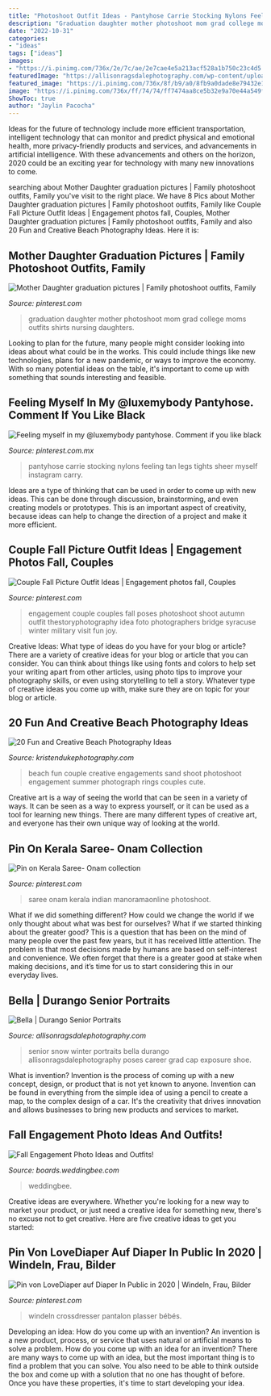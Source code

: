 ```yaml
---
title: "Photoshoot Outfit Ideas - Pantyhose Carrie Stocking Nylons Feeling Tan Legs Tights Sheer Myself Instagram Carry"
description: "Graduation daughter mother photoshoot mom grad college moms outfits shirts nursing daughters"
date: "2022-10-31"
categories:
- "ideas"
tags: ["ideas"]
images:
- "https://i.pinimg.com/736x/2e/7c/ae/2e7cae4e5a213acf528a1b750c23c4d5.jpg"
featuredImage: "https://allisonragsdalephotography.com/wp-content/uploads/2013/04/allisonragsdalephotography-7134-681x1024.jpg"
featured_image: "https://i.pinimg.com/736x/8f/b9/a0/8fb9a0dade8e79432e15a2a3a56be51a--fall-couples-photography-photography-poses.jpg"
image: "https://i.pinimg.com/736x/ff/74/74/ff7474aa8ce5b32e9a70e44a549fe991.jpg"
ShowToc: true
author: "Jaylin Pacocha"
---
```



Ideas for the future of technology include more efficient transportation, intelligent technology that can monitor and predict physical and emotional health, more privacy-friendly products and services, and advancements in artificial intelligence. With these advancements and others on the horizon, 2020 could be an exciting year for technology with many new innovations to come.

	

		
searching about Mother Daughter graduation pictures | Family photoshoot outfits, Family you've visit to the right place. We have 8 Pics about Mother Daughter graduation pictures | Family photoshoot outfits, Family like Couple Fall Picture Outfit Ideas | Engagement photos fall, Couples, Mother Daughter graduation pictures | Family photoshoot outfits, Family and also 20 Fun and Creative Beach Photography Ideas. Here it is:
		
    
## Mother Daughter Graduation Pictures | Family Photoshoot Outfits, Family

<img loading=lazy src="https://i.pinimg.com/736x/2e/7c/ae/2e7cae4e5a213acf528a1b750c23c4d5.jpg" onerror="this.onerror=null;this.src='https://tse1.mm.bing.net/th?id=OIP.Xvourp5baWlf5jvp_C3DjwHaNL&amp;pid=15.1';" alt="Mother Daughter graduation pictures | Family photoshoot outfits, Family">

_Source: pinterest.com_

>graduation daughter mother photoshoot mom grad college moms outfits shirts nursing daughters. 

	

Looking to plan for the future, many people might consider looking into ideas about what could be in the works. This could include things like new technologies, plans for a new pandemic, or ways to improve the economy. With so many potential ideas on the table, it's important to come up with something that sounds interesting and feasible.

    
## Feeling Myself In My @luxemybody Pantyhose. Comment If You Like Black

<img loading=lazy src="https://i.pinimg.com/736x/ff/74/74/ff7474aa8ce5b32e9a70e44a549fe991.jpg" onerror="this.onerror=null;this.src='https://tse2.mm.bing.net/th?id=OIP.XPcJTooBdvYjiGUnbWbyogHaIU&amp;pid=15.1';" alt="Feeling myself in my @luxemybody pantyhose. Comment if you like black">

_Source: pinterest.com.mx_

>pantyhose carrie stocking nylons feeling tan legs tights sheer myself instagram carry. 

	

Ideas are a type of thinking that can be used in order to come up with new ideas. This can be done through discussion, brainstorming, and even creating models or prototypes. This is an important aspect of creativity, because ideas can help to change the direction of a project and make it more efficient.

    
## Couple Fall Picture Outfit Ideas | Engagement Photos Fall, Couples

<img loading=lazy src="https://i.pinimg.com/736x/8f/b9/a0/8fb9a0dade8e79432e15a2a3a56be51a--fall-couples-photography-photography-poses.jpg" onerror="this.onerror=null;this.src='https://tse1.mm.bing.net/th?id=OIP.6enD7Zju-0RZoMCOejKAxAHaKX&amp;pid=15.1';" alt="Couple Fall Picture Outfit Ideas | Engagement photos fall, Couples">

_Source: pinterest.com_

>engagement couple couples fall poses photoshoot shoot autumn outfit thestoryphotography idea foto photographers bridge syracuse winter military visit fun joy. 

	

Creative Ideas: What type of ideas do you have for your blog or article?
There are a variety of creative ideas for your blog or article that you can consider. You can think about things like using fonts and colors to help set your writing apart from other articles, using photo tips to improve your photography skills, or even using storytelling to tell a story. Whatever type of creative ideas you come up with, make sure they are on topic for your blog or article.

    
## 20 Fun And Creative Beach Photography Ideas

<img loading=lazy src="https://www.kristendukephotography.com/wp-content/uploads/2015/03/beach-engagements.jpg" onerror="this.onerror=null;this.src='https://tse3.mm.bing.net/th?id=OIP.RSVSqouTF9PTF5fDD0uOqAHaLH&amp;pid=15.1';" alt="20 Fun and Creative Beach Photography Ideas">

_Source: kristendukephotography.com_

>beach fun couple creative engagements sand shoot photoshoot engagement summer photograph rings couples cute. 

	

Creative art is a way of seeing the world that can be seen in a variety of ways. It can be seen as a way to express yourself, or it can be used as a tool for learning new things. There are many different types of creative art, and everyone has their own unique way of looking at the world.

    
## Pin On Kerala Saree- Onam Collection

<img loading=lazy src="https://i.pinimg.com/736x/d8/e7/bc/d8e7bc6153626cec5e87786135230966.jpg" onerror="this.onerror=null;this.src='https://tse4.mm.bing.net/th?id=OIP.agBEM5aoB2VkCsGd-GoBRgAAAA&amp;pid=15.1';" alt="Pin on Kerala Saree- Onam collection">

_Source: pinterest.com_

>saree onam kerala indian manoramaonline photoshoot. 

	

What if we did something different?
How could we change the world if we only thought about what was best for ourselves? What if we started thinking about the greater good? This is a question that has been on the mind of many people over the past few years, but it has received little attention. The problem is that most decisions made by humans are based on self-interest and convenience. We often forget that there is a greater good at stake when making decisions, and it’s time for us to start considering this in our everyday lives.

    
## Bella | Durango Senior Portraits

<img loading=lazy src="https://allisonragsdalephotography.com/wp-content/uploads/2013/04/allisonragsdalephotography-7134-681x1024.jpg" onerror="this.onerror=null;this.src='https://tse2.mm.bing.net/th?id=OIP.hDAHSph6dHSrX86xzig0EAHaLI&amp;pid=15.1';" alt="Bella | Durango Senior Portraits">

_Source: allisonragsdalephotography.com_

>senior snow winter portraits bella durango allisonragsdalephotography poses career grad cap exposure shoe. 

	

What is invention?
Invention is the process of coming up with a new concept, design, or product that is not yet known to anyone. Invention can be found in everything from the simple idea of using a pencil to create a map, to the complex design of a car. It's the creativity that drives innovation and allows businesses to bring new products and services to market.

    
## Fall Engagement Photo Ideas And Outfits!

<img loading=lazy src="https://www-static.weddingbee.com/pics/228137/2014-08-27_09.19_.34_.png" onerror="this.onerror=null;this.src='https://tse2.mm.bing.net/th?id=OIP.GanylsLMRXCuf_m-_6x7MAHaKn&amp;pid=15.1';" alt="Fall Engagement Photo Ideas and Outfits!">

_Source: boards.weddingbee.com_

>weddingbee. 

	

Creative ideas are everywhere. Whether you're looking for a new way to market your product, or just need a creative idea for something new, there's no excuse not to get creative. Here are five creative ideas to get you started: 

    
## Pin Von LoveDiaper Auf Diaper In Public In 2020 | Windeln, Frau, Bilder

<img loading=lazy src="https://i.pinimg.com/736x/ad/84/cd/ad84cd086b38fa3b6ba37f3717b4bd63.jpg" onerror="this.onerror=null;this.src='https://tse2.mm.bing.net/th?id=OIP.e8-Y4eqt_VH2qFmxei1PpQHaJ4&amp;pid=15.1';" alt="Pin von LoveDiaper auf Diaper In Public in 2020 | Windeln, Frau, Bilder">

_Source: pinterest.com_

>windeln crossdresser pantalon plasser bébés. 

	

Developing an idea: How do you come up with an invention?
An invention is a new product, process, or service that uses natural or artificial means to solve a problem. How do you come up with an idea for an invention? There are many ways to come up with an idea, but the most important thing is to find a problem that you can solve. You also need to be able to think outside the box and come up with a solution that no one has thought of before. Once you have these properties, it's time to start developing your idea.

